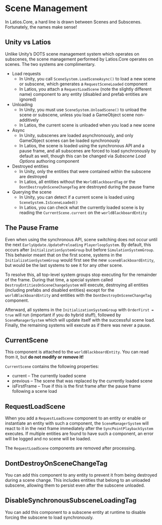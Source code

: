 # Scene Management

In Latios.Core, a hard line is drawn between Scenes and Subscenes. Fortunately,
the names make sense!

## Unity vs Latios

Unlike Unity’s DOTS scene management system which operates on subscenes, the
scene management performed by Latios.Core operates on scenes. The two systems
are complimentary.

-   Load requests
    -   In Unity, you call `SceneSystem.LoadSceneAsync()` to load a new scene or
        subscene, which generates a `RequestSceneLoaded` component
    -   In Latios, you attach a `RequestLoadScene` (note the slightly different
        name) component to any entity (disabled and prefab entities are ignored)
-   Unloading
    -   In Unity, you must use `SceneSystem.UnloadScene()` to unload the scene
        or subscene, unless you load a GameObject scene non-additively
    -   In Latios, the current scene is unloaded when you load a new scene
-   Async
    -   In Unity, subscenes are loaded asynchronously, and only GameObject
        scenes can be loaded synchronously
    -   In Latios, the scene is loaded using the synchronous API and a pause
        frame, and all subscenes are forced to load synchronously by default as
        well, though this can be changed via *Subscene Load Options* authoring
        component
-   Destroyed entities
    -   In Unity, only the entities that were contained within the subscene are
        destroyed
    -   In Latios, all entities without the `WorldBlackboardTag` or the
        `DontDestroyOnSceneChangeTag` are destroyed during the pause frame
-   Querying the scene
    -   In Unity, you can detect if a current scene is loaded using
        `SceneSystem.IsSceneLoaded()`
    -   In Latios, you can check what the currently loaded scene is by reading
        the `CurrentScene.current` on the `worldBlackboardEntity`

## The Pause Frame

Even when using the synchronous API, scene switching does not occur until the
next `EarlyUpdate.UpdatePreloading` `PlayerloopSystem`. By default, this occurs
after `InitializationSystemGroup` but before `SimulationSystemGroup`. This
behavior meant that on the first scene, systems in the
`InitializationSystemGroup` would first see the new `sceneBlackboardEntity`, but
would be the last systems to see it for any other scene.

To resolve this, all top-level system groups stop executing for the remainder of
the frame. During that time, a special system called
`DestroyEntitiesOnSceneChangeSystem` will execute, destroying all entities
(including prefabs and disabled entities) except for the `worldBlackboardEntity`
and entities with the `DontDestroyOnSceneChangeTag` component.

Afterward, all systems in the `InitializationSystemGroup` with `OrderFirst =
true` will run (important if you do hybrid stuff), followed by
`SceneManagerSystem` which will update itself with the successful scene load.
Finally, the remaining systems will execute as if there was never a pause.

## CurrentScene

This component is attached to the `worldBlackboardEntity`. You can read from it,
but **do not modify or remove it!**

`CurrentScene` contains the following properties:

-   current – The currently loaded scene
-   previous – The scene that was replaced by the currently loaded scene
-   isFirstFrame – True if this is the first frame after the pause frame
    following a scene load

## RequestLoadScene

When you add a `RequestLoadScene` component to an entity or enable or
instantiate an entity with such a component, the `SceneManagerSystem` will react
to it in the next frame immediately after the `SyncPointPlaybackSystem`
executes. If multiple entities are found to have such a component, an error will
be logged and no scene will be loaded.

The `RequestLoadScene` components are removed after processing.

## DontDestroyOnSceneChangeTag

You can add this component to any entity to prevent it from being destroyed
during a scene change. This includes entities that belong to an unloaded
subscene, allowing them to persist even after the subscene unloaded.

## DisableSynchronousSubsceneLoadingTag

You can add this component to a subscene entity at runtime to disable forcing
the subscene to load synchronously.

